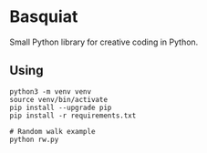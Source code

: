 # Basquiat

Small Python library for creative coding in Python.

## Using

```
python3 -m venv venv
source venv/bin/activate
pip install --upgrade pip
pip install -r requirements.txt

# Random walk example
python rw.py
```
